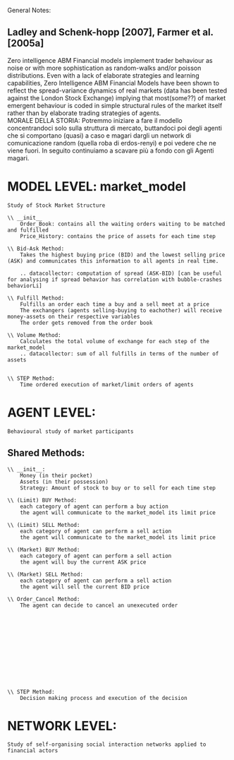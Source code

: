 General Notes:
## Ladley and Schenk-hopp [2007],  Farmer et al. [2005a]
Zero intelligence ABM Financial models implement trader behaviour as noise or with more sophistication as random-walks and/or poisson distributions. Even with a lack of elaborate strategies and learning capabilities, Zero Intelligence ABM Financial Models have been shown to reflect the spread-variance dynamics of real markets (data has been tested against the London Stock Exchange) implying that most(some??) of market emergent behaviour is coded in simple structural rules of the market itself rather than by elaborate trading strategies of agents.    
    MORALE DELLA STORIA: Potremmo iniziare a fare il modello concentrandoci solo sulla struttura di mercato, buttandoci poi degli agenti che si comportano (quasi) a caso e magari dargli un network di comunicazione random (quella roba di erdos-renyi) e poi vedere che ne viene fuori. In seguito continuiamo a scavare più a fondo con gli Agenti magari. 







# MODEL LEVEL: market_model
    Study of Stock Market Structure

    \\ __init__
        Order_Book: contains all the waiting orders waiting to be matched and fulfilled
        Price_History: contains the price of assets for each time step

    \\ Bid-Ask Method:
        Takes the highest buying price (BID) and the lowest selling price (ASK) and communicates this information to all agents in real time. 
        
        .. datacollector: computation of spread (ASK-BID) [can be useful for analysing if spread behavior has correlation with bubble-crashes behaviorLi]

    \\ Fulfill Method: 
        Fulfills an order each time a buy and a sell meet at a price 
        The exchangers (agents selling-buying to eachother) will receive money-assets on their respective variables 
        The order gets removed from the order book

    \\ Volume Method: 
        Calculates the total volume of exchange for each step of the market_model 
        .. datacollector: sum of all fulfills in terms of the number of assets


    \\ STEP Method:
        Time ordered execution of market/limit orders of agents   

# AGENT LEVEL:
    Behavioural study of market participants 

## Shared Methods:
    \\ __init__: 
        Money (in their pocket)
        Assets (in their possession)
        Strategy: Amount of stock to buy or to sell for each time step

    \\ (Limit) BUY Method:
        each category of agent can perform a buy action 
        the agent will communicate to the market_model its limit price 
    
    \\ (Limit) SELL Method: 
        each category of agent can perform a sell action 
        the agent will communicate to the market_model its limit price

    \\ (Market) BUY Method: 
        each category of agent can perform a sell action 
        the agent will buy the current ASK price

    \\ (Market) SELL Method: 
        each category of agent can perform a sell action 
        the agent will sell the current BID price 
    
    \\ Order_Cancel Method: 
        The agent can decide to cancel an unexecuted order












    
    \\ STEP Method:
        Decision making process and execution of the decision 

# NETWORK LEVEL: 
    Study of self-organising social interaction networks applied to financial actors 
